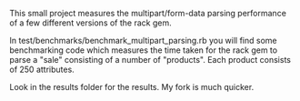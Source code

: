 This small project measures the multipart/form-data parsing performance of a few different versions of the rack gem.

In test/benchmarks/benchmark_multipart_parsing.rb you will find some benchmarking code which measures the time taken for the rack gem to parse a "sale" consisting of a number of "products". Each product consists of 250 attributes.

Look in the results folder for the results. My fork is much quicker.

